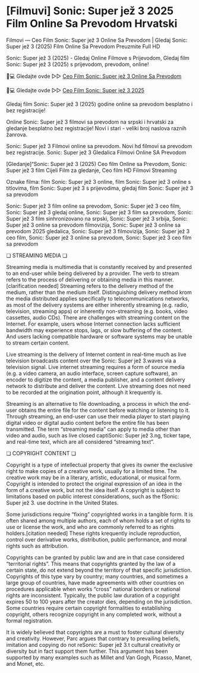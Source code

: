# [Filmuvi] Sonic: Super jež 3 2025 Film Online Sa Prevodom Hrvatski

Filmovi — Ceo Film Sonic: Super jež 3 Online Sa Prevodom | Gledaj Sonic: Super jež 3 (2025) Film Online Sa Prevodom Preuzmite Full HD

Sonic: Super jež 3 (2025) - Gledaj Online Filmove s Prijevodom, Gledaj film Sonic: Super jež 3 (2025) s prijevodom, prevodom, online!

📱💻 Gledajte ovde ▷▷ [Ceo Film Sonic: Super jež 3 Online Sa Prevodom](https://t.co/F5mYnxKdwt)

📱💻 Gledajte ovde ▷▷ [Ceo Film Sonic: Super jež 3 2025](https://t.co/F5mYnxKdwt)

Gledaj film Sonic: Super jež 3 (2025) godine online sa prevodom besplatno i bez registracije!

Online Sonic: Super jež 3 filmovi sa prevodom na srpski i hrvatski za gledanje besplatno bez registracije! Novi i stari - veliki broj naslova raznih žanrova.

Sonic: Super jež 3 Filmovi online sa prevodom. Novi hd filmovi sa prevodom bez registracije. Sonic: Super jež 3 Gledalica Filmovi Online SA Prevodom

[Gledanje]“Sonic: Super jež 3 (2025) Ceo film Online sa Prevodom, Sonic: Super jež 3 film Cijeli Film za gledanje, Ceo film HD Filmovi Streaming

Oznake filma: film Sonic: Super jež 3 online, film Sonic: Super jež 3 online s titlovima, film Sonic: Super jež 3 s prijevodima, gledaj film Sonic: Super jež 3 sa prevodom

Sonic: Super jež 3 film online sa prevodom, Sonic: Super jež 3 ceo film, Sonic: Super jež 3 gledaj online, Sonic: Super jež 3 film sa prevodom, Sonic: Super jež 3 film sinhronizovano na srpski, Sonic: Super jež 3 srbija, Sonic: Super jež 3 online sa prevodom filmovizija, Sonic: Super jež 3 online sa prevodom 2025 gledalica, Sonic: Super jež 3 filmovizija, Sonic: Super jež 3 ceo film, Sonic: Super jež 3 online sa prevodom, Sonic: Super jež 3 ceo film sa prevodom

❏ STREAMING MEDIA ❏

Streaming media is multimedia that is constantly received by and presented to an end-user while being delivered by a provider. The verb to stream refers to the process of delivering or obtaining media in this manner.[clarification needed] Streaming refers to the delivery method of the medium, rather than the medium itself. Distinguishing delivery method krom the media distributed applies specifically to telecommunications networks, as most of the delivery systems are either inherently streaming (e.g. radio, television, streaming apps) or inherently non-streaming (e.g. books, video cassettes, audio CDs). There are challenges with streaming content on the Internet. For example, users whose Internet connection lacks sufficient bandwidth may experience stops, lags, or slow buffering of the content. And users lacking compatible hardware or software systems may be unable to stream certain content.

Live streaming is the delivery of Internet content in real-time much as live television broadcasts content over the Sonic: Super jež 3.waves via a television signal. Live internet streaming requires a form of source media (e.g. a video camera, an audio interface, screen capture software), an encoder to digitize the content, a media publisher, and a content delivery network to distribute and deliver the content. Live streaming does not need to be recorded at the origination point, although it krequently is.

Streaming is an alternative to file downloading, a process in which the end-user obtains the entire file for the content before watching or listening to it. Through streaming, an end-user can use their media player to start playing digital video or digital audio content before the entire file has been transmitted. The term “streaming media” can apply to media other than video and audio, such as live closed captiSonic: Super jež 3.ng, ticker tape, and real-time text, which are all considered “streaming text”.

❏ COPYRIGHT CONTENT ❏

Copyright is a type of intellectual property that gives its owner the exclusive right to make copies of a creative work, usually for a limited time. The creative work may be in a literary, artistic, educational, or musical form. Copyright is intended to protect the original expression of an idea in the form of a creative work, but not the idea itself. A copyright is subject to limitations based on public interest considerations, such as the fSonic: Super jež 3. use doctrine in the United States.

Some jurisdictions require “fixing” copyrighted works in a tangible form. It is often shared among multiple authors, each of whom holds a set of rights to use or license the work, and who are commonly referred to as rights holders.[citation needed] These rights krequently include reproduction, control over derivative works, distribution, public performance, and moral rights such as attribution.

Copyrights can be granted by public law and are in that case considered “territorial rights”. This means that copyrights granted by the law of a certain state, do not extend beyond the territory of that specific jurisdiction. Copyrights of this type vary by country; many countries, and sometimes a large group of countries, have made agreements with other countries on procedures applicable when works “cross” national borders or national rights are inconsistent. Typically, the public law duration of a copyright expires 50 to 100 years after the creator dies, depending on the jurisdiction. Some countries require certain copyright formalities to establishing copyright, others recognize copyright in any completed work, without a formal registration.

It is widely believed that copyrights are a must to foster cultural diversity and creativity. However, Parc argues that contrary to prevailing beliefs, imitation and copying do not reSonic: Super jež 3.t cultural creativity or diversity but in fact support them further. This argument has been supported by many examples such as Millet and Van Gogh, Picasso, Manet, and Monet, etc.
